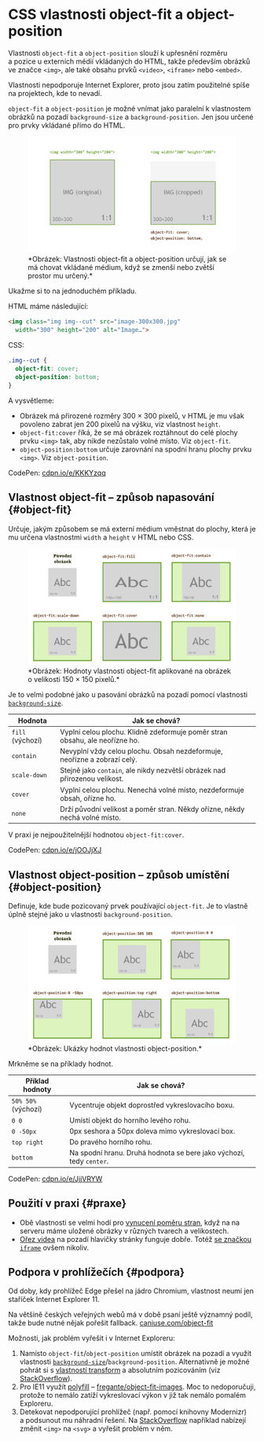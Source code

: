 # CSS vlastnosti object-fit a object-position

Vlastnosti `object-fit` a `object-position` slouží k upřesnění rozměru a pozice u externích médií vkládaných do HTML, takže především obrázků ve značce `<img>`, ale také obsahu prvků `<video>`, `<iframe>` nebo `<embed>`.

Vlastnosti nepodporuje Internet Explorer, proto jsou zatím použitelné spíše na projektech, kde to nevadí.

`object-fit` a `object-position`  je možné vnímat jako paralelní k vlastnostem obrázků na pozadí `background-size` a `background-position`. Jen jsou určené pro prvky vkládané přímo do HTML.

<figure>
<img src="../dist/images/original/css-object-fit-position.png" alt="">
<figcaption markdown="1">
*Obrázek: Vlastnosti object-fit a object-position určují, jak se má chovat vkládané médium, když se zmenší nebo zvětší prostor mu určený.*
</figcaption>
</figure>

Ukažme si to na jednoduchém příkladu.

HTML máme následující:

```html
<img class="img img--cut" src="image-300x300.jpg"
  width="300" height="200" alt="Image…">
```

CSS:

```css
.img--cut {
  object-fit: cover;
  object-position: bottom;
}
```

<!-- AdSnippet -->

A vysvětleme:

- Obrázek má přirozené rozměry 300 × 300 pixelů, v HTML je mu však povoleno zabrat jen 200 pixelů na výšku, viz vlastnost `height`.
- `object-fit:cover` říká, že se má obrázek roztáhnout do celé plochy prvku `<img>` tak, aby nikde nezůstalo volné místo. Viz `object-fit`.
- `object-position:bottom` určuje zarovnání na spodní hranu plochy prvku `<img>`. Viz `object-position`.

CodePen: [cdpn.io/e/KKKYzqq](https://codepen.io/machal/pen/KKKYzqq?editors=1100)

## Vlastnost object-fit – způsob napasování {#object-fit}

Určuje, jakým způsobem se má externí médium vměstnat do plochy, která je mu určena vlastnostmi `width` a `height` v HTML nebo CSS.

<figure>
<img src="../dist/images/original/css-object-fit.png" alt="">
<figcaption markdown="1">
*Obrázek: Hodnoty vlastnosti object-fit aplikované na obrázek o velikosti 150 × 150 pixelů.*
</figcaption>
</figure>

Je to velmi podobné jako u pasování obrázků na pozadí pomocí vlastnosti [`background-size`](css3-background-size.md).

<div class="rwd-scrollable f-6" markdown="1">

| Hodnota            | Jak se chová?                                                                              |
|--------------------|--------------------------------------------------------------------------------------------|
| `fill` (výchozí)   | Vyplní celou plochu. Klidně zdeformuje poměr stran obsahu, ale neořízne ho.                |
| `contain`          | Nevyplní vždy celou plochu. Obsah nezdeformuje, neořízne a zobrazí celý.                   |
| `scale-down`       | Stejně jako `contain`, ale nikdy nezvětší obrázek nad přirozenou velikost.                 |
| `cover`            | Vyplní celou plochu. Nenechá volné místo, nezdeformuje obsah, ořízne ho.                   |
| `none`             | Drží původní velikost a poměr stran. Někdy ořízne, někdy nechá volné místo.                |

</div>

V praxi je nejpoužitelnější hodnotou `object-fit:cover`.

CodePen: [cdpn.io/e/jOOJjXJ](https://codepen.io/machal/pen/jOOJjXJ?editors=1100)

## Vlastnost object-position – způsob umístění {#object-position}

Definuje, kde bude pozicovaný prvek používající `object-fit`. Je to vlastně úplně stejné jako u vlastnosti `background-position`.

<figure>
<img src="../dist/images/original/css-object-position.png" alt="">
<figcaption markdown="1">
*Obrázek: Ukázky hodnot vlastnosti object-position.*
</figcaption>
</figure>

Mrkněme se na příklady hodnot.

<div class="rwd-scrollable f-6" markdown="1">

| Příklad hodnoty       | Jak se chová?                                                         |
|-----------------------|-----------------------------------------------------------------------|
| `50% 50%` (výchozí)   | Vycentruje objekt doprostřed vykreslovacího boxu.                     |
| `0 0`                 | Umístí objekt do horního levého rohu.                                 |
| `0 -50px`             | 0px seshora a 50px doleva mimo vykreslovací box.                      |
| `top right`           | Do pravého horního rohu.                                              |
| `bottom`              | Na spodní hranu. Druhá hodnota se bere jako výchozí, tedy `center`.   |

</div>

CodePen: [cdpn.io/e/JjjVRYW](https://codepen.io/machal/pen/JjjVRYW?editors=1100)

## Použití v praxi {#praxe}

- Obě vlastnosti se velmi hodí pro [vynucení poměru stran](css-pomer-stran.md), když na na serveru máme uložené obrázky v různých tvarech a velikostech.
- [Ořez videa](https://codepen.io/remersonc/pen/JXyvbZ) na pozadí hlavičky stránky funguje dobře. Totéž [se značkou `iframe`](https://codepen.io/machal/pen/yLLrJPZ) ovšem nikoliv.

## Podpora v prohlížečích {#podpora}

Od doby, kdy prohlížeč Edge přešel na jádro Chromium, vlastnost neumí jen staříček Internet Explorer 11.

Na většině českých veřejných webů má v době psaní ještě významný podíl, takže bude nutné nějak pořešit fallback. [caniuse.com/object-fit](https://caniuse.com/#feat=object-fit)

<!-- AdSnippet -->

Možnosti, jak problém vyřešit i v Internet Exploreru:

1. Namísto `object-fit`/`object-position` umístit obrázek na pozadí a využít vlastnosti [`background-size`](css3-background-size.md)/`background-position`. Alternativně je možné pohrát si s [vlastností transform](css3-transforms.md) a absolutním pozicováním (viz [StackOverflow](https://stackoverflow.com/a/47450998/889682)).
2. Pro IE11 využít [polyfill](polyfill.md) – [fregante/object-fit-images](https://github.com/fregante/object-fit-images). Moc to nedoporučuji, protože to nemálo zatíží vykreslovací výkon v již tak nemálo pomalém Exploreru.
3. Detekovat nepodporující prohlížeč (např. pomocí knihovny Modernizr) a podsunout mu náhradní řešení. Na [StackOverflow](https://stackoverflow.com/a/37792830/889682) například nabízejí změnit `<img>` na `<svg>` a vyřešit problém v něm.

<!-- AdSnippet -->

